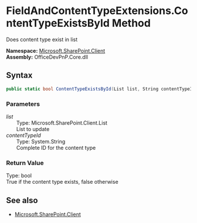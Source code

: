 # FieldAndContentTypeExtensions.ContentTypeExistsById Method  
Does content type exist in list  

**Namespace:** [Microsoft.SharePoint.Client](Microsoft.SharePoint.Client.md)  
**Assembly:** OfficeDevPnP.Core.dll  
## Syntax
```C#
public static bool ContentTypeExistsById(List list, String contentTypeId)
```
### Parameters
*list*  
&emsp;&emsp;Type: Microsoft.SharePoint.Client.List  
&emsp;&emsp;List to update  
*contentTypeId*  
&emsp;&emsp;Type: System.String  
&emsp;&emsp;Complete ID for the content type  
### Return Value
Type: bool  
True if the content type exists, false otherwise

## See also
- [Microsoft.SharePoint.Client](Microsoft.SharePoint.Client.md)
